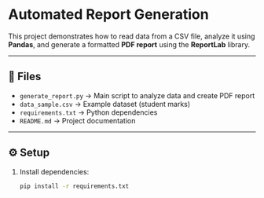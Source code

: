 # Automated Report Generation

This project demonstrates how to read data from a CSV file, analyze it using **Pandas**, and generate a formatted **PDF report** using the **ReportLab** library.

---

## 📂 Files
- `generate_report.py` → Main script to analyze data and create PDF report  
- `data_sample.csv` → Example dataset (student marks)  
- `requirements.txt` → Python dependencies  
- `README.md` → Project documentation  

---

## ⚙️ Setup
1. Install dependencies:
   ```bash
   pip install -r requirements.txt
